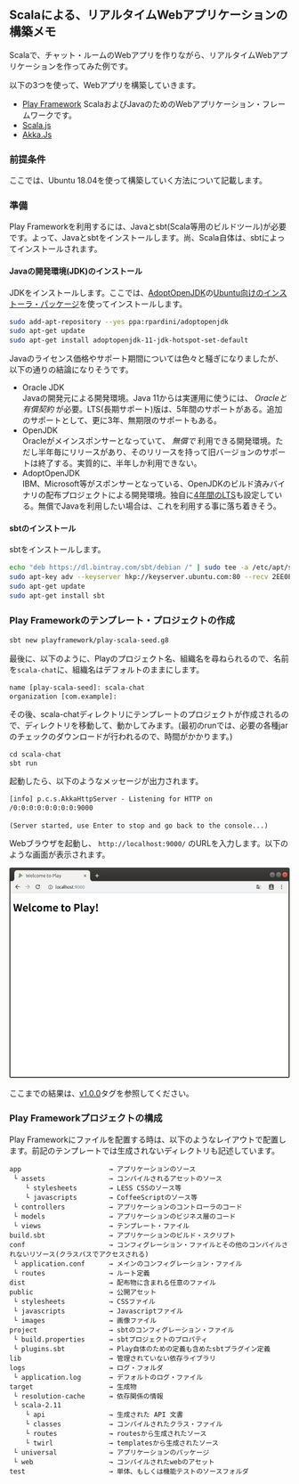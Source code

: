 ## Scalaによる、リアルタイムWebアプリケーションの構築メモ

Scalaで、チャット・ルームのWebアプリを作りながら、リアルタイムWebアプリケーションを作ってみた例です。

以下の3つを使って、Webアプリを構築していきます。
* [Play Framework](https://www.playframework.com/)
  ScalaおよびJavaのためのWebアプリケーション・フレームワークです。
* [Scala.js](https://www.scala-js.org/)
* [Akka.Js](https://github.com/akka-js/akka.js)

### 前提条件

ここでは、Ubuntu 18.04を使って構築していく方法について記載します。

### 準備

Play Frameworkを利用するには、Javaとsbt(Scala等用のビルドツール)が必要です。よって、Javaとsbtをインストールします。尚、Scala自体は、sbtによってインストールされます。

#### Javaの開発環境(JDK)のインストール

JDKをインストールします。ここでは、[AdoptOpenJDK](https://adoptopenjdk.net/)の[Ubuntu向けのインストーラ・パッケージ](https://github.com/rpardini/adoptopenjdk-deb-installer)を使ってインストールします。

```bash
sudo add-apt-repository --yes ppa:rpardini/adoptopenjdk
sudo apt-get update
sudo apt-get install adoptopenjdk-11-jdk-hotspot-set-default
```

Javaのライセンス価格やサポート期間については色々と騒ぎになりましたが、以下の通りの結論になりそうです。
* Oracle JDK  
  Javaの開発元による開発環境。Java 11からは実運用に使うには、 *Oracleと有償契約* が必要。LTS(長期サポート)版は、5年間のサポートがある。追加のサポートとして、更に3年、無期限のサポートもある。
* OpenJDK  
  Oracleがメインスポンサーとなっていて、 *無償で* 利用できる開発環境。ただし半年毎にリリースがあり、そのリリースを持って旧バージョンのサポートは終了する。実質的に、半年しか利用できない。
* AdoptOpenJDK  
  IBM、Microsoft等がスポンサーとなっている、OpenJDKのビルド済みバイナリの配布プロジェクトによる開発環境。独自に[4年間のLTS](https://adoptopenjdk.net/support.html#roadmap)も設定している。無償でJavaを利用したい場合は、これを利用する事に落ち着きそう。

#### sbtのインストール

sbtをインストールします。

```bash
echo "deb https://dl.bintray.com/sbt/debian /" | sudo tee -a /etc/apt/sources.list.d/sbt.list
sudo apt-key adv --keyserver hkp://keyserver.ubuntu.com:80 --recv 2EE0EA64E40A89B84B2DF73499E82A75642AC823
sudo apt-get update
sudo apt-get install sbt
```

### Play Frameworkのテンプレート・プロジェクトの作成

```bash
sbt new playframework/play-scala-seed.g8
```

最後に、以下のように、Playのプロジェクト名、組織名を尋ねられるので、名前を`scala-chat`に、組織名はデフォルトのままにします。

```
name [play-scala-seed]: scala-chat
organization [com.example]: 
```

その後、scala-chatディレクトリにテンプレートのプロジェクトが作成されるので、ディレクトリを移動して、動かしてみます。(最初のrunでは、必要の各種jarのチェックのダウンロードが行われるので、時間がかかります。)

```
cd scala-chat
sbt run
```

起動したら、以下のようなメッセージが出力されます。

```
[info] p.c.s.AkkaHttpServer - Listening for HTTP on /0:0:0:0:0:0:0:0:9000

(Server started, use Enter to stop and go back to the console...)
```

Webブラウザを起動し、 `http://localhost:9000/` のURLを入力します。以下のような画面が表示されます。

![Welcome To Play](./assets/imgs/WelcomeToPlay.png "Welcome To Play")

ここまでの結果は、[v1.0.0](https://github.com/horie-t/realtime-web-in-scala/tree/v1.0.0)タグを参照してください。

### Play Frameworkプロジェクトの構成

Play Frameworkにファイルを配置する時は、以下のようなレイアウトで配置します。前記のテンプレートでは生成されないディレクトリも記述しています。

```
app                      → アプリケーションのソース
 └ assets                → コンパイルされるアセットのソース
    └ stylesheets        → LESS CSSのソース等
    └ javascripts        → CoffeeScriptのソース等
 └ controllers           → アプリケーションのコントローラのコード
 └ models                → アプリケーションのビジネス層のコード
 └ views                 → テンプレート・ファイル
build.sbt                → アプリケーションのビルド・スクリプト
conf                     → コンフィグレーション・ファイルとその他のコンパイルされないリソース(クラスパスでアクセスされる)
 └ application.conf      → メインのコンフィグレーション・ファイル
 └ routes                → ルート定義
dist                     → 配布物に含まれる任意のファイル
public                   → 公開アセット
 └ stylesheets           → CSSファイル
 └ javascripts           → Javascriptファイル
 └ images                → 画像ファイル
project                  → sbtのコンフィグレーション・ファイル
 └ build.properties      → sbtプロジェクトのプロパティ
 └ plugins.sbt           → Play自体のための定義も含めたsbtプラグイン定義
lib                      → 管理されていない依存ライブラリ
logs                     → ログ・フォルダ
 └ application.log       → デフォルトのログ・ファイル
target                   → 生成物
 └ resolution-cache      → 依存関係の情報
 └ scala-2.11
    └ api                → 生成された API 文書
    └ classes            → コンパイルされたクラス・ファイル
    └ routes             → routesから生成されたソース
    └ twirl              → templatesから生成されたソース
 └ universal             → アプリケーションのパッケージ
 └ web                   → コンパイルされたwebのアセット
test                     → 単体、もしくは機能テストのソースフォルダ
```

